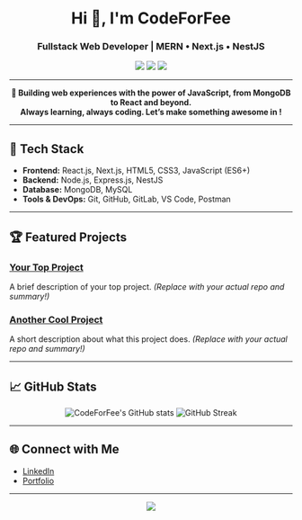 <!-- Profile README for CodeForFee -->

<h1 align="center">Hi 👋, I'm CodeForFee</h1>
<h3 align="center">Fullstack Web Developer | MERN • Next.js • NestJS</h3>

<p align="center">
  <img src="https://img.shields.io/badge/Fullstack-MERN-informational?style=flat&logo=javascript&color=2bbc8a"/>
  <img src="https://img.shields.io/badge/React-Next.js-blue?logo=next.js"/>
  <img src="https://img.shields.io/badge/Backend-NestJS-red?logo=nestjs"/>
</p>

---

<p align="center">
  <b>🌟 Building web experiences with the power of JavaScript, from MongoDB to React and beyond.<br>
  Always learning, always coding. Let’s make something awesome in <span id="year"></span>!</b>
</p>

---

## 🚀 Tech Stack

- **Frontend:** React.js, Next.js, HTML5, CSS3, JavaScript (ES6+)
- **Backend:** Node.js, Express.js, NestJS
- **Database:** MongoDB, MySQL
- **Tools & DevOps:** Git, GitHub, GitLab, VS Code, Postman

---

## 🏆 Featured Projects

<!-- List a few highlight repos automatically or manually -->

### [Your Top Project](https://github.com/CodeForFee/your-top-project)
A brief description of your top project. *(Replace with your actual repo and summary!)*

### [Another Cool Project](https://github.com/CodeForFee/another-cool-project)
A short description about what this project does. *(Replace with your actual repo and summary!)*

<!-- You can add more or use GitHub's pinned repo feature! -->

---

## 📈 GitHub Stats

<p align="center">
  <img src="https://github-readme-stats.vercel.app/api?username=CodeForFee&show_icons=true&theme=radical" alt="CodeForFee's GitHub stats" />
  <img src="https://streak-stats.demolab.com/?user=CodeForFee&theme=radical" alt="GitHub Streak" />
</p>

---

## 🌐 Connect with Me

- [LinkedIn](https://linkedin.com/in/your-link)  
- [Portfolio](https://your-website.com)  
<!-- Add or remove links as you prefer -->

---

<p align="center">
  <img src="https://readme-typing-svg.demolab.com?font=Fira+Code&duration=4000&pause=1000&color=2BBC8A&center=true&vCenter=true&width=435&lines=Fullstack+Web+Developer;MERN+Stack+Specialist;Next.js+%7C+NestJS+Enthusiast;Let%E2%80%99s+code+something+amazing+in+%3Cspan+id=%22year%22%3E2025%3C%2Fspan%3E!"/>
</p>

<!-- Add this JavaScript snippet for a dynamic year if you use GitHub Pages or a markdown renderer that supports HTML+JS -->
<!--
<script>
  document.getElementById('year').textContent = new Date().getFullYear();
</script>
-->
